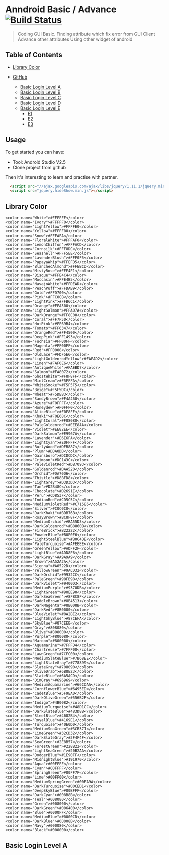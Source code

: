# Anndroid Basic / Advance [![Build Status](https://travis-ci.org/nomensa/jquery.hide-show.svg)](https://travis-ci.org/nomensa/jquery.hide-show.svg?branch=master)

> Coding GUI Basic.
> Finding attribute which fix error from GUI Client
> Advance other attributes
> Using other widget of android

## Table of Contents

- [Library Color](#library-color)

- [GitHub](#github)
  - [Basic Login Level A](#basic-login-level-a)
  - [Basic Login Level B](#adjust-tab-space)
  - [Basic Login Level C](#commit-history-by-author)
  - [Basic Login Level D](#cloning-a-repository)
  - [Basic Login Level E](#branch)
    - [E1](#compare-all-branches-to-another-branch)
    - [E2](#comparing-branches)
    - [E3](#compare-branches-across-forked-repositories)
 

## Usage

To get started you can have:

 - Tool: Android Studio V2.5
 - Clone project from github

Then it's interesting to learn and practise with partner.

```html
  <script src="//ajax.googleapis.com/ajax/libs/jquery/1.11.1/jquery.min.js"></script>
  <script src="jquery.hideShow.min.js"></script>
```

## Library Color

    <color name="White">#FFFFFF</color>
    <color name="Ivory">#FFFFF0</color>
    <color name="LightYellow">#FFFFE0</color>
    <color name="Yellow">#FFFF00</color>
    <color name="Snow">#FFFAFA</color>
    <color name="FloralWhite">#FFFAF0</color>
    <color name="LemonChiffon">#FFFACD</color>
    <color name="Cornsilk">#FFF8DC</color>
    <color name="Seashell">#FFF5EE</color>
    <color name="LavenderBlush">#FFF0F5</color>
    <color name="PapayaWhip">#FFEFD5</color>
    <color name="BlanchedAlmond">#FFEBCD</color>
    <color name="MistyRose">#FFE4E1</color>
    <color name="Bisque">#FFE4C4</color>
    <color name="Moccasin">#FFE4B5</color>
    <color name="NavajoWhite">#FFDEAD</color>
    <color name="PeachPuff">#FFDAB9</color>
    <color name="Gold">#FFD700</color>
    <color name="Pink">#FFC0CB</color>
    <color name="LightPink">#FFB6C1</color>
    <color name="Orange">#FFA500</color>
    <color name="LightSalmon">#FFA07A</color>
    <color name="DarkOrange">#FF8C00</color>
    <color name="Coral">#FF7F50</color>
    <color name="HotPink">#FF69B4</color>
    <color name="Tomato">#FF6347</color>
    <color name="OrangeRed">#FF4500</color>
    <color name="DeepPink">#FF1493</color>
    <color name="Fuchsia">#FF00FF</color>
    <color name="Magenta">#FF00FF</color>
    <color name="Red">#FF0000</color>
    <color name="OldLace">#FDF5E6</color>
    <color name="LightGoldenrodYellow">#FAFAD2</color>
    <color name="Linen">#FAF0E6</color>
    <color name="AntiqueWhite">#FAEBD7</color>
    <color name="Salmon">#FA8072</color>
    <color name="GhostWhite">#F8F8FF</color>
    <color name="MintCream">#F5FFFA</color>
    <color name="WhiteSmoke">#F5F5F5</color>
    <color name="Beige">#F5F5DC</color>
    <color name="Wheat">#F5DEB3</color>
    <color name="SandyBrown">#F4A460</color>
    <color name="Azure">#F0FFFF</color>
    <color name="Honeydew">#F0FFF0</color>
    <color name="AliceBlue">#F0F8FF</color>
    <color name="Khaki">#F0E68C</color>
    <color name="LightCoral">#F08080</color>
    <color name="PaleGoldenrod">#EEE8AA</color>
    <color name="Violet">#EE82EE</color>
    <color name="DarkSalmon">#E9967A</color>
    <color name="Lavender">#E6E6FA</color>
    <color name="LightCyan">#E0FFFF</color>
    <color name="BurlyWood">#DEB887</color>
    <color name="Plum">#DDA0DD</color>
    <color name="Gainsboro">#DCDCDC</color>
    <color name="Crimson">#DC143C</color>
    <color name="PaleVioletRed">#DB7093</color>
    <color name="Goldenrod">#DAA520</color>
    <color name="Orchid">#DA70D6</color>
    <color name="Thistle">#D8BFD8</color>
    <color name="LightGrey">#D3D3D3</color>
    <color name="Tan">#D2B48C</color>
    <color name="Chocolate">#D2691E</color>
    <color name="Peru">#CD853F</color>
    <color name="IndianRed">#CD5C5C</color>
    <color name="MediumVioletRed">#C71585</color>
    <color name="Silver">#C0C0C0</color>
    <color name="DarkKhaki">#BDB76B</color>
    <color name="RosyBrown">#BC8F8F</color>
    <color name="MediumOrchid">#BA55D3</color>
    <color name="DarkGoldenrod">#B8860B</color>
    <color name="FireBrick">#B22222</color>
    <color name="PowderBlue">#B0E0E6</color>
    <color name="LightSteelBlue">#B0C4DE</color>
    <color name="PaleTurquoise">#AFEEEE</color>
    <color name="GreenYellow">#ADFF2F</color>
    <color name="LightBlue">#ADD8E6</color>
    <color name="DarkGray">#A9A9A9</color>
    <color name="Brown">#A52A2A</color>
    <color name="Sienna">#A0522D</color>
    <color name="YellowGreen">#9ACD32</color>
    <color name="DarkOrchid">#9932CC</color>
    <color name="PaleGreen">#98FB98</color>
    <color name="DarkViolet">#9400D3</color>
    <color name="MediumPurple">#9370DB</color>
    <color name="LightGreen">#90EE90</color>
    <color name="DarkSeaGreen">#8FBC8F</color>
    <color name="SaddleBrown">#8B4513</color>
    <color name="DarkMagenta">#8B008B</color>
    <color name="DarkRed">#8B0000</color>
    <color name="BlueViolet">#8A2BE2</color>
    <color name="LightSkyBlue">#87CEFA</color>
    <color name="SkyBlue">#87CEEB</color>
    <color name="Gray">#808080</color>
    <color name="Olive">#808000</color>
    <color name="Purple">#800080</color>
    <color name="Maroon">#800000</color>
    <color name="Aquamarine">#7FFFD4</color>
    <color name="Chartreuse">#7FFF00</color>
    <color name="LawnGreen">#7CFC00</color>
    <color name="MediumSlateBlue">#7B68EE</color>
    <color name="LightSlateGray">#778899</color>
    <color name="SlateGray">#708090</color>
    <color name="OliveDrab">#6B8E23</color>
    <color name="SlateBlue">#6A5ACD</color>
    <color name="DimGray">#696969</color>
    <color name="MediumAquamarine">#66CDAA</color>
    <color name="CornflowerBlue">#6495ED</color>
    <color name="CadetBlue">#5F9EA0</color>
    <color name="DarkOliveGreen">#556B2F</color>
    <color name="Indigo">#4B0082</color>
    <color name="MediumTurquoise">#48D1CC</color>
    <color name="DarkSlateBlue">#483D8B</color>
    <color name="SteelBlue">#4682B4</color>
    <color name="RoyalBlue">#4169E1</color>
    <color name="Turquoise">#40E0D0</color>
    <color name="MediumSeaGreen">#3CB371</color>
    <color name="LimeGreen">#32CD32</color>
    <color name="DarkSlateGray">#2F4F4F</color>
    <color name="SeaGreen">#2E8B57</color>
    <color name="ForestGreen">#228B22</color>
    <color name="LightSeaGreen">#20B2AA</color>
    <color name="DodgerBlue">#1E90FF</color>
    <color name="MidnightBlue">#191970</color>
    <color name="Aqua">#00FFFF</color>
    <color name="Cyan">#00FFFF</color>
    <color name="SpringGreen">#00FF7F</color>
    <color name="Lime">#00FF00</color>
    <color name="MediumSpringGreen">#00FA9A</color>
    <color name="DarkTurquoise">#00CED1</color>
    <color name="DeepSkyBlue">#00BFFF</color>
    <color name="DarkCyan">#008B8B</color>
    <color name="Teal">#008080</color>
    <color name="Green">#008000</color>
    <color name="DarkGreen">#006400</color>
    <color name="Blue">#0000FF</color>
    <color name="MediumBlue">#0000CD</color>
    <color name="DarkBlue">#00008B</color>
    <color name="Navy">#000080</color>
    <color name="Black">#000000</color>

## Basic Login Level A





